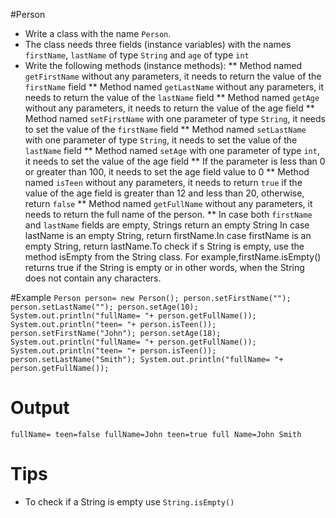 #Person

* Write a class with the name `Person`. 
* The class needs three fields (instance variables) with the names `firstName`,
  `lastName` of type `String` and `age` of type `int`
* Write the following methods (instance methods):
** Method named `getFirstName` without any parameters, it needs to 
  return the value of the `firstName` field
** Method named `getLastName` without any parameters, it needs to return the value of the `lastName` field
** Method named `getAge` without any parameters, it needs to return the value of the age field
** Method named `setFirstName` with one parameter of type `String`, it needs to set the value of the `firstName` field 
** Method named `setLastName` with one parameter of type `String`, it needs to set the value of the `lastName` field 
** Method named `setAge` with one parameter of type `int`, it needs to set the value of the age field
** If the parameter is less than 0 or greater than 100, it needs to set the age field value to 0
** Method named `isTeen` without any parameters, it needs to return `true` if the value of the age field is greater than 12 and less than 20, otherwise, return `false`
** Method named `getFullName` without any parameters, it needs to return the full name of the person.
** In case both `firstName` and `lastName` fields are empty, Strings return an empty String
  In case lastName is an empty String, return firstName.In case firstName is an empty String, return lastName.To 
  check if s String is empty, use the method isEmpty from the String class. For example,firstName.isEmpty() returns 
  true if the String is empty or in other words, when the String does not contain any characters.
  
#Example
``
Person person= new Person();
person.setFirstName(""); 
person.setLastName("");
person.setAge(10);
System.out.println("fullName= "+ person.getFullName());
System.out.println("teen= "+ person.isTeen());
person.setFirstName("John");
person.setAge(18);
System.out.println("fullName= "+ person.getFullName());
System.out.println("teen= "+ person.isTeen());
person.setLastName("Smith");
System.out.println("fullName= "+ person.getFullName());
``

# Output
`
fullName=
teen=false
fullName=John
teen=true
full
Name=John Smith
`
# Tips
* To check if a String is empty use `String.isEmpty()`